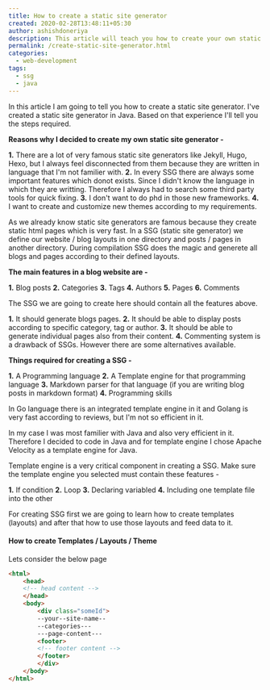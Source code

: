 ```yaml
---
title: How to create a static site generator
created: 2020-02-28T13:48:11+05:30
author: ashishdoneriya
description: This article will teach you how to create your own static site generator from scratch in any language
permalink: /create-static-site-generator.html
categories:
  - web-development
tags:
  - ssg
  - java
---
```


In this article I am going to tell you how to create a static site generator. I've created a static site generator in Java. Based on that experience I'll tell you the steps required.

**Reasons why I decided to create my own static site generator -**

**1.** There are a lot of very famous static site generators like Jekyll, Hugo, Hexo, but I always feel disconnected from them because they are written in language that I'm not familier with.
**2.** In every SSG there are always some important features which donot exists. Since I didn't know the language in which they are writting. Therefore I always had to search some third party tools for quick fixing.
**3.** I don't want to do phd in those new frameworks.
**4.** I want to create and customize new themes according to my requirements.

As we already know static site generators are famous because they create static html pages which is very fast. In a SSG (static site generator) we define our website / blog layouts in one directory and posts / pages in another directory. During compilation SSG does the magic and generete all blogs and pages according to their defined layouts.

**The main features in a blog website are -**

**1.** Blog posts
**2.** Categories
**3.** Tags
**4.** Authors
**5.** Pages
**6.** Comments

The SSG we are going to create here should contain all the features above.

**1.** It should generate blogs pages.
**2.** It should be able to display posts according to specific category, tag or author.
**3.** It should be able to generate individual pages also from their content.
**4.** Commenting system is a drawback of SSGs. However there are some alternatives available.

**Things required for creating a SSG -**

**1.** A Programming language
**2.** A Template engine for that programming language
**3.** Markdown parser for that language (if you are writing blog posts in markdown format)
**4.** Programming skills

In Go language there is an integrated template engine in it and Golang is very fast according to reviews, but I'm not so efficient in it.

In my case I was most familier with Java and also very efficient in it. Therefore I decided to code in Java and for template engine I chose Apache Velocity as a template engine for Java. 

Template engine is a very critical component in creating a SSG. Make sure the template engine you selected must contain these features - 

**1.** If condition
**2.** Loop
**3.** Declaring variabled
**4.** Including one template file into the other

For creating SSG first we are going to learn how to create templates (layouts) and after that how to use those layouts and feed data to it.

#### How to create Templates / Layouts / Theme

Lets consider the below page

```html
<html>
	<head>
	<!-- head content -->
	</head>
	<body>
		<div class="someId">
		--your--site-name--
		--categories---
		---page-content---
		<footer>
		<!-- footer content -->
		</footer>
		</div>
	</body>
</html>
```